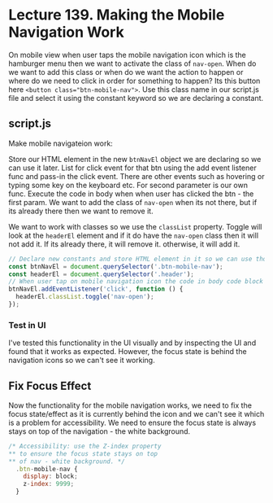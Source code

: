 # Lecture 139. Making the Mobile Navigation Work

On mobile view when user taps the mobile navigation icon which is the hamburger menu then we want to activate the class of `nav-open`.
When do we want to add this class or when do we want the action to happen or where do we need to click in order for something to happen? Its this button here `<button class="btn-mobile-nav">`. Use this class name in our script.js file and select it using the constant keyword so we are declaring a constant.

## script.js

Make mobile navigateion work:

Store our HTML element in the new `btnNavEl` object we are declaring so we can use it later.
List for click event for that btn using the add event listener func and pass-in the click event. There are other events such as hovering or typing some key on the keyboard etc. For second parameter is our own func. Execute the code in body when when user has clicked the btn - the first param. We want to add the class of `nav-open` when its not there, but if its already there then we want to remove it.

We want to work with classes so we use the `classList` property. Toggle will look at the `headerEl` element and if it do have the `nav-open` class then it will not add it. If its already there, it will remove it. otherwise, it will add it.

```js
// Declare new constants and store HTML element in it so we can use those constants later.
const btnNavEl = document.querySelector('.btn-mobile-nav');
const headerEl = document.querySelector('.header');
// When user tap on mobile navigation icon the code in body code block will execute.
btnNavEl.addEventListener('click', function () {
  headerEl.classList.toggle('nav-open');
});
```

### Test in UI

I've tested this functionality in the UI visually and by inspecting the UI and found that it works as expected. However, the focus state is behind the navigation icons so we can't see it working.

## Fix Focus Effect

Now the functionality for the mobile navigation works, we need to fix the focus state/effect as it is currently behind the icon and we can't see it which is a problem for accessibility. We need to ensure the focus state is always stays on top of the navigation - the white background.

```js
/* Accessibility: use the Z-index property
** to ensure the focus state stays on top
** of nav - white background. */
  .btn-mobile-nav {
    display: block;
    z-index: 9999;
  }
```

